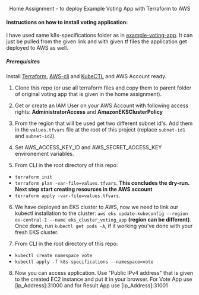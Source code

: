 <p align="center">  Home Assignment - to deploy Example Voting App with Terraform to AWS</p>

#### Instructions on how to install voting application:

I have used same k8s-specifications folder as in [example-voting-app](https://github.com/dockersamples/example-voting-app). It can just be pulled from the given link and with given tf files the application get deployed to AWS as well.

##### Prerequisites

 Install [Terraform](https://learn.hashicorp.com/tutorials/terraform/install-cli), [AWS-cli](https://docs.aws.amazon.com/cli/latest/userguide/getting-started-install.html) and [KubeCTL](https://kubernetes.io/docs/tasks/tools/) and AWS Account ready.

1. Clone this repo (or use all terraform files and copy them to parent folder of original voting app that is given in the home assignment).

2. Get or create an IAM User on your AWS Account with following access rights:
 **AdministratorAccess** and **AmazonEKSClusterPolicy** 

3. From the region that will be used get two different subnet id's. Add them in the `values.tfvars` file at the root of this project (replace `subnet-id1` and `subnet-id2`).

4. Set AWS_ACCESS_KEY_ID and AWS_SECRET_ACCESS_KEY environement variables.

5. From CLI in the root directory of this repo:
  - `terraform init`
  - `terraform plan -var-file=values.tfvars`. 
**This concludes the dry-run. Next step start creating resources in the AWS account**
  - `terraform apply -var-file=values.tfvars`.

6. We have deployed an EKS cluster to AWS, now we need to link our kubectl installation to the cluster: 
`aws eks update-kubeconfig --region eu-central-1 --name eks_cluster_voting_app` **(region can be different)**.
Once done, run `kubectl get pods -A`, if it working you've done with your fresh EKS cluster.

7. From CLI in the root directory of this repo:
  - `kubectl create namespace vote`
  - `kubectl apply -f k8s-specifications --namespace=vote`

8. Now you can access application. Use "Public IPv4 address" that is given to the created EC2 instance and put it in your browser. For Vote App use [ip_Address]:31000 and for Result App use [ip_Address]:31001
